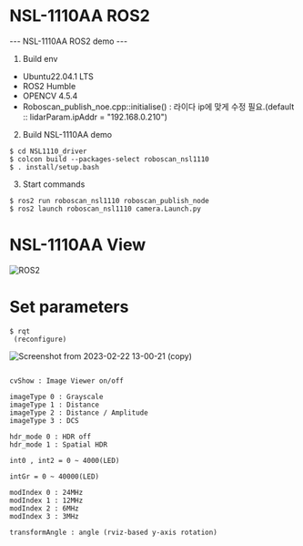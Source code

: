 # NSL-1110AA ROS2
--- NSL-1110AA ROS2 demo ---

1. Build env
 - Ubuntu22.04.1 LTS
 - ROS2 Humble
 - OPENCV 4.5.4
 - Roboscan_publish_noe.cpp::initialise() : 라이다 ip에 맞게 수정 필요.(default :: lidarParam.ipAddr = "192.168.0.210")
 
 
2. Build NSL-1110AA demo
```
$ cd NSL1110_driver
$ colcon build --packages-select roboscan_nsl1110
$ . install/setup.bash
```
 
3. Start commands
```
$ ros2 run roboscan_nsl1110 roboscan_publish_node
$ ros2 launch roboscan_nsl1110 camera.Launch.py
```

# NSL-1110AA View


  ![ROS2](https://user-images.githubusercontent.com/106071093/218378867-6792ac7b-4b2f-4227-9fa3-ef833f0fc784.png)


# Set parameters
```
$ rqt
 (reconfigure)
```

![Screenshot from 2023-02-22 13-00-21 (copy)](https://user-images.githubusercontent.com/106071093/220520356-3d16736f-902c-4d9e-858d-a6ed8ddf87aa.png)


```

cvShow : Image Viewer on/off

imageType 0 : Grayscale 
imageType 1 : Distance 
imageType 2 : Distance / Amplitude
imageType 3 : DCS

hdr_mode 0 : HDR off
hdr_mode 1 : Spatial HDR

int0 , int2 = 0 ~ 4000(LED)

intGr = 0 ~ 40000(LED)

modIndex 0 : 24MHz
modIndex 1 : 12MHz
modIndex 2 : 6MHz
modIndex 3 : 3MHz

transformAngle : angle (rviz-based y-axis rotation)
```

